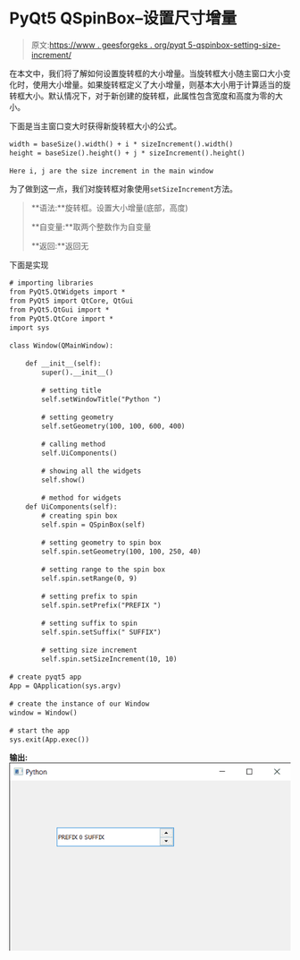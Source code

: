 # PyQt5 QSpinBox–设置尺寸增量

> 原文:[https://www . geesforgeks . org/pyqt 5-qspinbox-setting-size-increment/](https://www.geeksforgeeks.org/pyqt5-qspinbox-setting-size-increment/)

在本文中，我们将了解如何设置旋转框的大小增量。当旋转框大小随主窗口大小变化时，使用大小增量。如果旋转框定义了大小增量，则基本大小用于计算适当的旋转框大小。默认情况下，对于新创建的旋转框，此属性包含宽度和高度为零的大小。

下面是当主窗口变大时获得新旋转框大小的公式。

```
width = baseSize().width() + i * sizeIncrement().width()
height = baseSize().height() + j * sizeIncrement().height()

Here i, j are the size increment in the main window

```

为了做到这一点，我们对旋转框对象使用`setSizeIncrement`方法。

> **语法:**旋转框。设置大小增量(底部，高度)
> 
> **自变量:**取两个整数作为自变量
> 
> **返回:**返回无

下面是实现

```
# importing libraries
from PyQt5.QtWidgets import * 
from PyQt5 import QtCore, QtGui
from PyQt5.QtGui import * 
from PyQt5.QtCore import * 
import sys

class Window(QMainWindow):

    def __init__(self):
        super().__init__()

        # setting title
        self.setWindowTitle("Python ")

        # setting geometry
        self.setGeometry(100, 100, 600, 400)

        # calling method
        self.UiComponents()

        # showing all the widgets
        self.show()

        # method for widgets
    def UiComponents(self):
        # creating spin box
        self.spin = QSpinBox(self)

        # setting geometry to spin box
        self.spin.setGeometry(100, 100, 250, 40)

        # setting range to the spin box
        self.spin.setRange(0, 9)

        # setting prefix to spin
        self.spin.setPrefix("PREFIX ")

        # setting suffix to spin
        self.spin.setSuffix(" SUFFIX")

        # setting size increment
        self.spin.setSizeIncrement(10, 10)

# create pyqt5 app
App = QApplication(sys.argv)

# create the instance of our Window
window = Window()

# start the app
sys.exit(App.exec())
```

**输出:**
![](img/cfee7253e59a445744df87feb2879787.png)